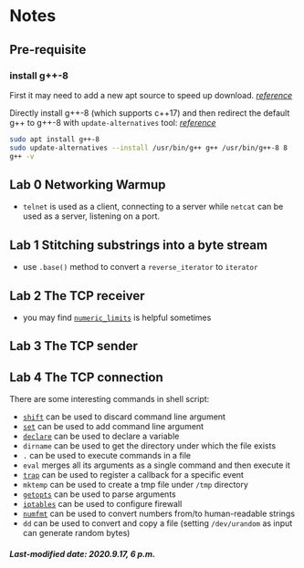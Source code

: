 # Notes

## Pre-requisite

### install g++-8

First it may need to add a new apt source to speed up download. *[reference]()*

Directly install g++-8 (which supports c++17) and then redirect the default g++ to g++-8 with `update-alternatives` tool: *[reference](https://linuxconfig.org/how-to-switch-between-multiple-gcc-and-g-compiler-versions-on-ubuntu-20-04-lts-focal-fossa)*

```bash
sudo apt install g++-8
sudo update-alternatives --install /usr/bin/g++ g++ /usr/bin/g++-8 8
g++ -v
```

## Lab 0  Networking Warmup

+ `telnet` is used as a client, connecting to a server while `netcat` can be used as a server, listening on a port.

## Lab 1  Stitching substrings into a byte stream

+ use `.base()` method to convert a `reverse_iterator` to `iterator`

## Lab 2  The TCP receiver

+ you may find [`numeric_limits`](https://en.cppreference.com/w/cpp/types/numeric_limits) is helpful sometimes

## Lab 3  The TCP sender

## Lab 4  The TCP connection

There are some interesting commands in shell script:

+ [`shift`](https://www.shellscript.sh/tips/shift/) can be used to discard command line argument
+ [`set`](https://unix.stackexchange.com/questions/308260/what-does-set-do-in-this-dockerfile-entrypoint) can be used to add command line argument
+ [`declare`](https://www.runoob.com/linux/linux-comm-declare.html) can be used to declare a variable
+ `dirname` can be used to get the directory under which the file exists
+ `.` can be used to execute commands in a file
+ `eval` merges all its arguments as a single command and then execute it
+ [`trap`](https://www.computerhope.com/unix/utrap.htm) can be used to register a callback for a specific event
+ `mktemp` can be used to create a tmp file under `/tmp` directory
+ [`getopts`](https://www.shellscript.sh/tips/getopts/) can be used to parse arguments
+ [`iptables`](https://phoenixnap.com/kb/iptables-tutorial-linux-firewall) can be used to configure firewall
+ [`numfmt`](http://manpages.ubuntu.com/manpages/trusty/man1/numfmt.1.html) can be used to convert numbers from/to human-readable strings
+ `dd` can be used to convert and copy a file (setting `/dev/urandom` as input can generate random bytes)

##### Last-modified date: 2020.9.17, 6 p.m.